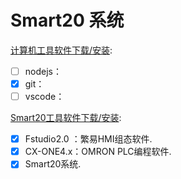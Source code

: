 # Smart20 系统


[计算机工具软件下载/安装](../docs/tool.md):
 
- [ ] nodejs：
- [x] git：
- [ ] vscode：

[Smart20工具软件下载/安装](../docs/ide.md):

- [x] Fstudio2.0 ：繁易HMI组态软件.
- [x] CX-ONE4.x：OMRON PLC编程软件.
- [x] Smart20系统.
